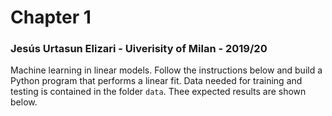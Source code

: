 # Chapter 1

### Jesús Urtasun Elizari - Uiverisity of Milan - 2019/20

Machine learning in linear models.
Follow the instructions below and build a Python program that performs a linear fit.
Data needed for training and testing is contained in the folder `data`.
Thee expected results are shown below.